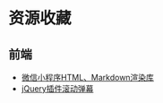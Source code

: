 # 资源收藏

## 前端

- [微信小程序HTML、Markdown渲染库](https://github.com/sbfkcel/towxml)
- [jQuery插件滚动弹幕](https://github.com/richhollis/vticker)